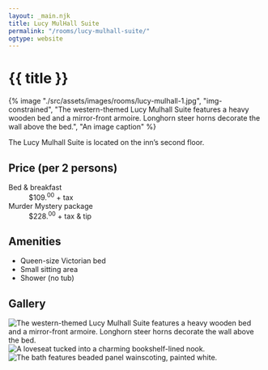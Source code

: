```yaml
---
layout: _main.njk
title: Lucy MulHall Suite
permalink: "/rooms/lucy-mulhall-suite/"
ogtype: website
---
```


<!-- markdownlint-disable MD025 -->
# {{ title }}
<!-- markdownlint-enable MD025 -->

<sli-dialog-img>

  {% image "./src/assets/images/rooms/lucy-mulhall-1.jpg", "img-constrained", "The western-themed Lucy Mulhall Suite features a heavy wooden bed and a mirror-front armoire. Longhorn steer horns decorate the wall above the bed.", "An image caption" %}

</sli-dialog-img>

The Lucy Mulhall Suite is located on the inn’s second floor.

## Price (per 2 persons)

<dl>
  <dt>Bed & breakfast</dt>
  <dd>$109.<sup>00</sup> + tax</dd>
  <dt>Murder Mystery package</dt>
  <dd>$228.<sup>00</sup> + tax & tip<dd>
</dl>

## Amenities

* Queen-size Victorian bed
* Small sitting area
* Shower (no tub)

## Gallery

<sli-dialog-gallery hint rel cols="8">
  
  ![The western-themed Lucy Mulhall Suite features a heavy wooden bed and a mirror-front armoire. Longhorn steer horns decorate the wall above the bed.](/assets/images/rooms/lucy-mulhall-1.jpg)
  ![A loveseat tucked into a charming bookshelf-lined nook.](/assets/images/rooms/lucy-mulhall-2.jpg)
  ![The bath features beaded panel wainscoting, painted white.](/assets/images/rooms/lucy-mulhall-bath.jpg)
</sli-dialog-gallery>
